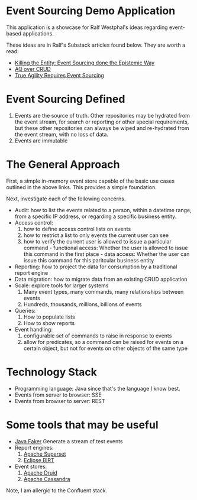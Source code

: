 # Event Sourcing Demo Application

This application is a showcase for Ralf Westphal's ideas regarding event-based applications.

These ideas are in Ralf's Substack articles found below.  They are worth a read:

- [Killing the Entity: Event Sourcing done the Epistemic Way](https://ralfwestphal.substack.com/p/killing-the-entity)
- [AQ over CRUD](https://ralfwestphal.substack.com/p/aq-over-crud)
- [True Agility Requires Event Sourcing](https://ralfwestphal.substack.com/p/true-agility-requires-event-sourcing)

# Event Sourcing Defined

1. Events are the source of truth. Other repositories may be hydrated from the event stream, for search or reporting or other special requirements, but these other repositories can always be wiped and re-hydrated from the event stream, with no loss of data.
2. Events are immutable

# The General Approach

First, a simple in-memory event store capable of the basic use cases outlined in the above links.  This provides a simple foundation.

Next, investigate each of the following concerns.

- Audit: how to list the events related to a person, within a datetime range, from a specific IP address, or regarding a specific business entity.
- Access control: 
    1. how to define access control lists on events
    2. how to restrict a list to only events the current user can see
    3. how to verify the current user is allowed to issue a particular command 
      - functional access: Whether the user is allowed to issue this command in the first place
      - data access: Whether the user can issue this command for this paritcular business entity
- Reporting: how to project the data for consumption by a traditional report engine
- Data migration: how to migrate data from an existing CRUD application
- Scale: explore tools for larger systems
    1. Many event types, many commands, many relationships between events
    2. Hundreds, thousands, millions, billions of events
- Queries: 
    1. How to populate lists
    2. How to show reports
- Event handling: 
    1. configurable set of commands to raise in response to events
    2. allow for predicates, so a command can be raised for events on a certain object, but not for events on other objects of the same type

# Technology Stack

- Programming language: Java since that's the language I know best.
- Events from server to browser: SSE
- Events from browser to server: REST

# Some tools that may be useful

- [Java Faker](https://github.com/DiUS/java-faker) Generate a stream of test events
- Report engines:
    1. [Apache Superset](https://superset.apache.org/)
    2. [Eclipse BIRT](https://projects.eclipse.org/projects/technology.birt)
- Event stores:
    1. [Apache Druid](https://druid.apache.org/)
    2. [Apache Cassandra](https://cassandra.apache.org/_/index.html)
    
Note, I am allergic to the Confluent stack.

    
